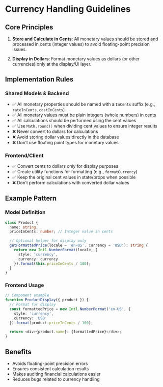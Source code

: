 # Currency Handling Guidelines

## Core Principles

1. **Store and Calculate in Cents**: All monetary values should be stored and processed in cents (integer values) to avoid floating-point precision issues.

2. **Display in Dollars**: Format monetary values as dollars (or other currencies) only at the display/UI layer.

## Implementation Rules

### Shared Models & Backend

- ✅ All monetary properties should be named with a `InCents` suffix (e.g., `rateInCents`, `costInCents`)
- ✅ All monetary values must be plain integers (whole numbers) in cents
- ✅ All calculations should be performed using the cent values
- ✅ Use `Math.round()` when dividing cent values to ensure integer results
- ❌ Never convert to dollars for calculations
- ❌ Avoid storing dollar values directly in the database
- ❌ Don't use floating point types for monetary values

### Frontend/Client

- ✅ Convert cents to dollars only for display purposes
- ✅ Create utility functions for formatting (e.g., `formatCurrency`)
- ✅ Keep the original cent values in state/props when possible
- ❌ Don't perform calculations with converted dollar values

## Example Pattern

### Model Definition
```typescript
class Product {
  name: string;
  priceInCents: number; // Integer value in cents
  
  // Optional helper for display only
  getFormattedPrice(locale = 'en-US', currency = 'USD'): string {
    return new Intl.NumberFormat(locale, {
      style: 'currency',
      currency: currency
    }).format(this.priceInCents / 100);
  }
}
```

### Frontend Usage
```typescript
// Component example
function ProductDisplay({ product }) {
  // Format for display
  const formattedPrice = new Intl.NumberFormat('en-US', {
    style: 'currency',
    currency: 'USD'
  }).format(product.priceInCents / 100);
  
  return <div>{product.name}: {formattedPrice}</div>;
}
```

## Benefits

- Avoids floating-point precision errors
- Ensures consistent calculation results
- Makes auditing financial calculations easier
- Reduces bugs related to currency handling 